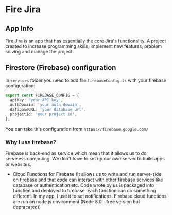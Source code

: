 # Fire Jira

## App Info

Fire Jira is an app that has essentially the core Jira's functionality. A project created to increase programming skills, implement new features, problem solving and manage the project.

## Firestore (Firebase) configuration

In `services` folder you need to add file `firebaseConfig.ts` with your firebase configuration:

```ts
export const FIREBASE_CONFIG = {
  apiKey: 'your API key',
  authDomain: 'your auth domain',
  databaseURL: 'your database url',
  projectId: 'your project id',
};
```

You can take this configuration from `https://firebase.google.com/`

### Why I use firebase?

Firebase is back-end as service which mean that it allows us to do serveless computing. We don't have to set up our own server to build apps or websites.

- Cloud Functions for Firebase (It allows us to write and run server-side on firebase and that code can interact with other firebase services like database or authentication etc. Code wrote by us is packaged into function and deployed to firebase. Each function can do something different. In my app, I use it to set notifications. Firebase cloud functions are run on node.js environment (Node 8.0 - free version but depracated))
